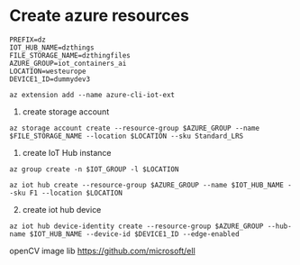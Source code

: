 # Create azure resources

```
PREFIX=dz
IOT_HUB_NAME=dzthings
FILE_STORAGE_NAME=dzthingfiles
AZURE_GROUP=iot_containers_ai
LOCATION=westeurope
DEVICE1_ID=dummydev3
```

```
az extension add --name azure-cli-iot-ext
```

1. create storage account
```
az storage account create --resource-group $AZURE_GROUP --name $FILE_STORAGE_NAME --location $LOCATION --sku Standard_LRS
``` 

1. create IoT Hub instance
```
az group create -n $IOT_GROUP -l $LOCATION

az iot hub create --resource-group $AZURE_GROUP --name $IOT_HUB_NAME --sku F1 --location $LOCATION
```

2. create iot hub device
```
az iot hub device-identity create --resource-group $AZURE_GROUP --hub-name $IOT_HUB_NAME --device-id $DEVICE1_ID --edge-enabled
```

openCV image lib
https://github.com/microsoft/ell


